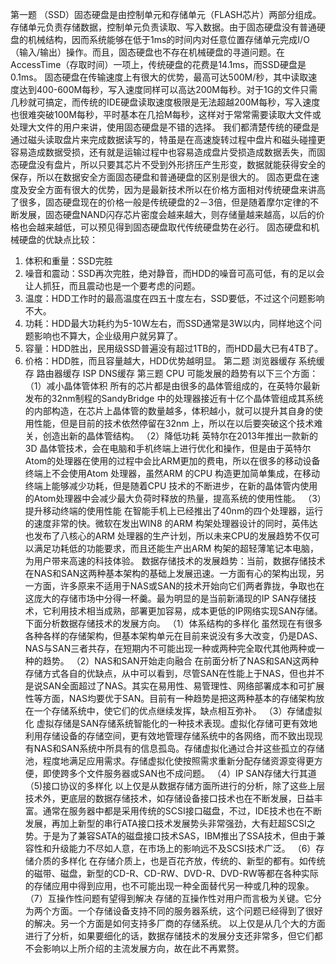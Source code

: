 第一题
（SSD）固态硬盘是由控制单元和存储单元（FLASH芯片）两部分组成。存储单元负责存储数据，控制单元负责读取、写入数据。由于固态硬盘没有普通硬盘的机械结构，因而系统能够在低于1ms的时间内对任意位置存储单元完成I/O（输入/输出）操作。而且，固态硬盘也不存在机械硬盘的寻道问题。在AccessTime（存取时间）一项上，传统硬盘的花费是14.1ms，而SSD硬盘是0.1ms。
固态硬盘在传输速度上有很大的优势，最高可达500M/秒，其中读取速度达到400-600M每秒，写入速度同样可以高达200M每秒。对于1G的文件只需几秒就可搞定，而传统的IDE硬盘读取速度极限是无法超越200M每秒，写入速度也很难突破100M每秒，平时基本在几拾M每秒，这样对于常常需要读取大文件或处理大文件的用户来讲，使用固态硬盘是不错的选择。
我们都清楚传统的硬盘是通过磁头读取盘片来完成数据读写的，特虽是在高速旋转过程中盘片和磁头碰撞更容易造成数据受损，还有就是运输过程中也容易造成盘片受损造成数据丢失，而固态硬盘没有盘片，所以只要其芯片不受到外形挤压产生形变，数据就能获得安全的保存，所以在数据安全方面固态硬盘和普通硬盘的区别是很大的。
固态更盘在速度及安全方面有很大的优势，因为是最新技术所以在价格方面相对传统硬盘来讲高了很多，固态硬盘现在的价格一般是传统硬盘的2－3倍，但是随着摩尔定律的不断发展，固态硬盘NAND闪存芯片密度会越来越大，则存储量越来越高，以后的价格也会越来越低，可以预见得到固态硬盘取代传统硬盘势在必行。
固态硬盘和机械硬盘的优缺点比较：
1. 体积和重量：SSD完胜
2. 噪音和震动：SSD再次完胜，绝对静音，而HDD的噪音可高可低，有的足以会让人抓狂，而且震动也是一个要考虑的问题。
3. 温度：HDD工作时的最高温度在四五十度左右，SSD要低，不过这个问题影响不大。
4. 功耗：HDD最大功耗约为5-10W左右，而SSD通常是3W以内，同样地这个问题影响也不算大，企业级用户就另算了。
5. 容量：HDD胜出，民用级SSD普遍没有超过1TB的，而HDD最大已有4TB了。
6. 价格：HDD胜，而且容量越大，HDD优势越明显。
第二题
浏览器缓存  系统缓存  路由器缓存  ISP DNS缓存
第三题
CPU 可能发展的趋势有以下三个方面： （1）减小晶体管体积      所有的芯片都是由很多的晶体管组成的，在英特尔最新发布的32nm制程的SandyBridge 中的处理器接近有十亿个晶体管组成其系统的内部构造，在芯片上晶体管的数量越多，体积越小，就可以提升其自身的使用性能，但是目前的技术依然停留在32nm 上，所以在以后要突破这个技术难关，创造出新的晶体管结构。 （2）降低功耗      英特尔在2013年推出一款新的3D 晶体管技术，会在电脑和手机终端上进行优化和操作，但是由于英特尔Atom的处理器在使用的过程中会比ARM更加的费电，所以在很多的移动设备终端上不会使用Atom 处理器，虽然ARM 的CPU 构造更加简单集成，在移动终端上能够减少功耗，但是随着CPU 技术的不断进步，在新的晶体管内使用的Atom处理器中会减少最大负荷时释放的热量，提高系统的使用性能。 （3）提升移动终端的使用性能  在智能手机上已经推出了40nm的四个处理器，运行的速度非常的快。微软在发出WIN8 的ARM 构架处理器设计的同时，英伟达也发布了八核心的ARM 处理器的生产计划，所以未来CPU的发展趋势不仅可以满足功耗低的功能要求，而且还能生产出ARM 构架的超轻薄笔记本电脑，为用户带来高速的科技体验。
数据存储技术的发展趋势：当前，数据存储技术在NAS和SAN这两种基本架构的基础上发展迅速。一方面有心的架构出现，另一方面，许多原来不适用于NAS或SAN的技术开始向它们两者靠拢，争取也在这庞大的存储市场中分得一杯羹。最为明显的是当前新涌现的IP SAN存储技术，它利用技术相当成熟，部署更加容易，成本更低的IP网络实现SAN存储。下面分析数据存储技术的发展方向。
（1）体系结构的多样化
虽然现在有很多各种各样的存储架构，但基本架构单元在目前来说没有多大改变，仍是DAS、NAS与SAN三者共存，在短期内不可能出现一种或两种完全取代其他两种或一种的趋势。
（2）NAS和SAN开始走向融合
在前面分析了NAS和SAN这两种存储方式各自的优缺点，从中可以看到，尽管SAN在性能上于NAS，但也并不是说SAN全面超过了NAS。其实在易用性、易管理性、网络部署成本和可扩展性等方面，NAS均要优于SAN。目前有一种趋势是把这两种基本的存储架构放在一个存储系统中，使它们的优点继续发挥，缺点相互弥补。
（3）存储虚拟化
虚拟存储是SAN存储系统智能化的一种技术表现。虚拟化存储可更有效地利用存储设备的存储空间，更有效地管理存储系统中的各网络，而不致出现现有NAS和SAN系统中所具有的信息孤岛。存储虚拟化通过合并这些孤立的存储池，程度地满足应用需求。存储虚拟化使按照需求重新分配存储资源变得更方便，即使跨多个文件服务器或SAN也不成问题。
（4）IP SAN存储大行其道
（5)接口协议的多样化
以上仅是从数据存储方面所进行的分析，除了这些上层技术外，更底层的数据存储技术，如存储设备接口技术也在不断发展，日益丰富。通常在服务器中都是采用传统的SCSI接口磁盘，不过，IDE技术也在不断发展，再加上新型的串行ATA接口技术发展势头非常强劲，大有赶超SCSI之势。于是为了兼容SATA的磁盘接口技术SAS，IBM推出了SSA技术，但由于兼容性和升级能力不尽如人意，在市场上的影响远不及SCSI技术广泛。
（6）存储介质的多样化
在存储介质上，也是百花齐放，传统的、新型的都有。如传统的磁带、磁盘，新型的CD-R、CD-RW、DVD-R、DVD-RW等都在各种实际的存储应用中得到应用，也不可能出现一种全面替代另一种或几种的现象。
（7）互操作性问题有望得到解决
存储的互操作性对用户而言极为关键。它分为两个方面。一个存储设备支持不同的服务器系统，这个问题已经得到了很好的解决。另一个方面是如何支持多厂商的存储系统。
以上仅是从几个大的方面进行了分析，如果要细化的话，数据存储技术的发展分支还非常多，但它们都不会影响以上所介绍的主流发展方向，故在此不再累赘。
